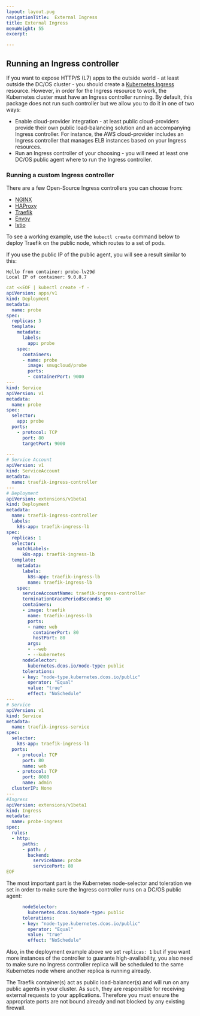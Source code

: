 ```yaml
---
layout: layout.pug
navigationTitle:  External Ingress
title: External Ingress
menuWeight: 55
excerpt:

---
```


## Running an Ingress controller

If you want to expose HTTP/S (L7) apps to the outside world - at least outside the DC/OS cluster -
you should create a [Kubernetes Ingress](https://kubernetes.io/docs/concepts/services-networking/ingress)
resource.
However, in order for the Ingress resource to work, the Kubernetes cluster must have an Ingress
controller running.
By default, this package does not run such controller but we allow you to do it in one of two ways:

- Enable cloud-provider integration - at least public cloud-providers provide their own public
  load-balancing solution and an accompanying Ingress controller. For instance, the AWS cloud-provider
  includes an Ingress controller that manages ELB instances based on your Ingress resources.
- Run an Ingress controller of your choosing - you will need at least one DC/OS public agent
  where to run the Ingress controller.

### Running a custom Ingress controller

There are a few Open-Source Ingress controllers you can choose from:

- [NGINX](https://github.com/kubernetes/ingress-nginx)
- [HAProxy](https://github.com/appscode/voyager)
- [Traefik](https://docs.traefik.io/user-guide/kubernetes/)
- [Envoy](https://github.com/heptio/contour)
- [Istio](https://istio.io/docs/tasks/traffic-management/ingress.html)

To see a working example, use the `kubectl create` command below to deploy Traefik on the public node,
which routes to a set of pods.

If you use the public IP of the public agent, you will see a result similar to this:

```
Hello from container: probe-lv29d
Local IP of container: 9.0.8.7
```

```yaml
cat <<EOF | kubectl create -f -
apiVersion: apps/v1
kind: Deployment
metadata:
  name: probe
spec:
  replicas: 3
  template:
    metadata:
      labels:
        app: probe
    spec:
      containers:
      - name: probe
        image: smugcloud/probe
        ports:
        - containerPort: 9000
---
kind: Service
apiVersion: v1
metadata:
  name: probe
spec:
  selector:
    app: probe
  ports:
    - protocol: TCP
      port: 80
      targetPort: 9000

---
# Service Account
apiVersion: v1
kind: ServiceAccount
metadata:
  name: traefik-ingress-controller
---
# Deployment
apiVersion: extensions/v1beta1
kind: Deployment
metadata:
  name: traefik-ingress-controller
  labels:
    k8s-app: traefik-ingress-lb
spec:
  replicas: 1
  selector:
    matchLabels:
      k8s-app: traefik-ingress-lb
  template:
    metadata:
      labels:
        k8s-app: traefik-ingress-lb
        name: traefik-ingress-lb
    spec:
      serviceAccountName: traefik-ingress-controller
      terminationGracePeriodSeconds: 60
      containers:
      - image: traefik
        name: traefik-ingress-lb
        ports:
        - name: web
          containerPort: 80
          hostPort: 80
        args:
        - --web
        - --kubernetes
      nodeSelector:
        kubernetes.dcos.io/node-type: public
      tolerations:
      - key: "node-type.kubernetes.dcos.io/public"
        operator: "Equal"
        value: "true"
        effect: "NoSchedule"
---
# Service
apiVersion: v1
kind: Service
metadata:
  name: traefik-ingress-service
spec:
  selector:
    k8s-app: traefik-ingress-lb
  ports:
    - protocol: TCP
      port: 80
      name: web
    - protocol: TCP
      port: 8080
      name: admin
  clusterIP: None
---
#Ingress
apiVersion: extensions/v1beta1
kind: Ingress
metadata:
  name: probe-ingress
spec:
  rules:
  - http:
      paths:
      - path: /
        backend:
          serviceName: probe
          servicePort: 80
EOF
```

The most important part is the Kubernetes node-selector and toleration we set in order
to make sure the Ingress controller runs on a DC/OS public agent:

```yaml
      nodeSelector:
        kubernetes.dcos.io/node-type: public
      tolerations:
      - key: "node-type.kubernetes.dcos.io/public"
        operator: "Equal"
        value: "true"
        effect: "NoSchedule"
```

Also, in the deployment example above we set `replicas: 1` but if you want more instances of the
controller to guarante high-availability, you also need to make sure no Ingress controller replica
will be scheduled to the same Kubernetes node where another replica is running already.

The Traefik container(s) act as public load-balancer(s) and will run on any public agents in your
cluster. As such, they are responsible for receiving external requests to your applications. Therefore
you must ensure the appropriate ports are not bound already and not blocked by any existing firewall.
